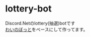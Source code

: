 # lottery-bot
Discord.Netのlottery(抽選)botです<br>
[わいのぼっと](https://github.com/Reisan03/Discord.net-bot-ini)をベースにして作ってます。
